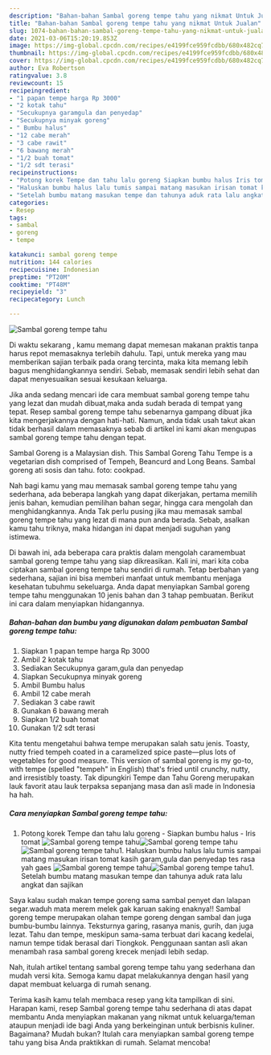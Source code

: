 ```yaml
---
description: "Bahan-bahan Sambal goreng tempe tahu yang nikmat Untuk Jualan"
title: "Bahan-bahan Sambal goreng tempe tahu yang nikmat Untuk Jualan"
slug: 1074-bahan-bahan-sambal-goreng-tempe-tahu-yang-nikmat-untuk-jualan
date: 2021-03-06T15:20:19.853Z
image: https://img-global.cpcdn.com/recipes/e4199fce959fcdbb/680x482cq70/sambal-goreng-tempe-tahu-foto-resep-utama.jpg
thumbnail: https://img-global.cpcdn.com/recipes/e4199fce959fcdbb/680x482cq70/sambal-goreng-tempe-tahu-foto-resep-utama.jpg
cover: https://img-global.cpcdn.com/recipes/e4199fce959fcdbb/680x482cq70/sambal-goreng-tempe-tahu-foto-resep-utama.jpg
author: Eva Robertson
ratingvalue: 3.8
reviewcount: 15
recipeingredient:
- "1 papan tempe harga Rp 3000"
- "2 kotak tahu"
- "Secukupnya garamgula dan penyedap"
- "Secukupnya minyak goreng"
- " Bumbu halus"
- "12 cabe merah"
- "3 cabe rawit"
- "6 bawang merah"
- "1/2 buah tomat"
- "1/2 sdt terasi"
recipeinstructions:
- "Potong korek Tempe dan tahu lalu goreng Siapkan bumbu halus Iris tomat"
- "Haluskan bumbu halus lalu tumis sampai matang masukan irisan tomat kasih garam,gula dan penyedap tes rasa yah gaes"
- "Setelah bumbu matang masukan tempe dan tahunya aduk rata lalu angkat dan sajikan"
categories:
- Resep
tags:
- sambal
- goreng
- tempe

katakunci: sambal goreng tempe 
nutrition: 144 calories
recipecuisine: Indonesian
preptime: "PT20M"
cooktime: "PT48M"
recipeyield: "3"
recipecategory: Lunch

---
```



![Sambal goreng tempe tahu](https://img-global.cpcdn.com/recipes/e4199fce959fcdbb/680x482cq70/sambal-goreng-tempe-tahu-foto-resep-utama.jpg)

Di waktu  sekarang , kamu memang dapat memesan makanan praktis tanpa harus repot memasaknya terlebih dahulu. Tapi, untuk mereka yang mau memberikan sajian terbaik pada orang tercinta, maka kita memang lebih bagus menghidangkannya sendiri. Sebab, memasak sendiri lebih sehat dan dapat menyesuaikan sesuai kesukaan keluarga.

Jika anda sedang mencari ide cara membuat sambal goreng tempe tahu yang lezat dan mudah dibuat,maka anda sudah berada di tempat yang tepat. Resep sambal goreng tempe tahu  sebenarnya gampang dibuat jika kita mengerjakannya dengan hati-hati. Namun, anda tidak usah takut akan tidak berhasil dalam memasaknya 
sebab di artikel ini kami akan mengupas sambal goreng tempe tahu dengan tepat.  

Sambal Goreng is a Malaysian dish. This Sambal Goreng Tahu Tempe is a vegetarian dish comprised of Tempeh, Beancurd and Long Beans. Sambal goreng ati sosis dan tahu. foto: cookpad.

Nah bagi kamu yang mau memasak sambal goreng tempe tahu yang sederhana, ada beberapa langkah yang dapat dikerjakan, pertama memilih jenis bahan, kemudian pemilihan bahan segar, hingga cara mengolah dan menghidangkannya. Anda Tak perlu pusing jika mau memasak sambal goreng tempe tahu yang lezat di mana pun anda berada. Sebab, asalkan kamu  tahu triknya, maka hidangan ini dapat menjadi suguhan yang istimewa.

Di bawah ini, ada beberapa cara praktis  dalam mengolah caramembuat sambal goreng tempe tahu yang siap dikreasikan. Kali ini, mari kita coba ciptakan sambal goreng tempe tahu sendiri di rumah. Tetap berbahan yang sederhana, sajian ini bisa memberi manfaat untuk membantu menjaga kesehatan tubuhmu sekeluarga. Anda dapat menyiapkan Sambal goreng tempe tahu menggunakan 10 jenis bahan dan 3 tahap pembuatan. Berikut ini cara dalam menyiapkan hidangannya.

<!--inarticleads1-->

##### Bahan-bahan dan bumbu yang digunakan dalam pembuatan Sambal goreng tempe tahu:

1. Siapkan 1 papan tempe harga Rp 3000
1. Ambil 2 kotak tahu
1. Sediakan Secukupnya garam,gula dan penyedap
1. Siapkan Secukupnya minyak goreng
1. Ambil  Bumbu halus
1. Ambil 12 cabe merah
1. Sediakan 3 cabe rawit
1. Gunakan 6 bawang merah
1. Siapkan 1/2 buah tomat
1. Gunakan 1/2 sdt terasi


Kita tentu mengetahui bahwa tempe merupakan salah satu jenis. Toasty, nutty fried tempeh coated in a caramelized spice paste—plus lots of vegetables for good measure. This version of sambal goreng is my go-to, with tempe (spelled &#34;tempeh&#34; in English) that&#39;s fried until crunchy, nutty, and irresistibly toasty. Tak dipungkiri Tempe dan Tahu Goreng merupakan lauk favorit atau lauk terpaksa sepanjang masa dan asli made in Indonesia ha hah. 

<!--inarticleads2-->

##### Cara menyiapkan Sambal goreng tempe tahu:

1. Potong korek Tempe dan tahu lalu goreng - Siapkan bumbu halus - Iris tomat
<img src="https://img-global.cpcdn.com/steps/973517b28809d0eb/160x128cq70/sambal-goreng-tempe-tahu-langkah-memasak-1-foto.jpg" alt="Sambal goreng tempe tahu"><img src="https://img-global.cpcdn.com/steps/7a8808518777042b/160x128cq70/sambal-goreng-tempe-tahu-langkah-memasak-1-foto.jpg" alt="Sambal goreng tempe tahu"><img src="https://img-global.cpcdn.com/steps/90bbf037fbb52386/160x128cq70/sambal-goreng-tempe-tahu-langkah-memasak-1-foto.jpg" alt="Sambal goreng tempe tahu">1. Haluskan bumbu halus lalu tumis sampai matang masukan irisan tomat kasih garam,gula dan penyedap tes rasa yah gaes
<img src="https://img-global.cpcdn.com/steps/012ee3778ba5d5bc/160x128cq70/sambal-goreng-tempe-tahu-langkah-memasak-2-foto.jpg" alt="Sambal goreng tempe tahu"><img src="https://img-global.cpcdn.com/steps/752d540d25460efc/160x128cq70/sambal-goreng-tempe-tahu-langkah-memasak-2-foto.jpg" alt="Sambal goreng tempe tahu">1. Setelah bumbu matang masukan tempe dan tahunya aduk rata lalu angkat dan sajikan


Saya kalau sudah makan tempe goreng sama sambal penyet dan lalapan segar.waduh mata merem melek gak karuan saking enaknya!! Sambal goreng tempe merupakan olahan tempe goreng dengan sambal dan juga bumbu-bumbu lainnya. Teksturnya garing, rasanya manis, gurih, dan juga lezat. Tahu dan tempe, meskipun sama-sama terbuat dari kacang kedelai, namun tempe tidak berasal dari Tiongkok. Penggunaan santan asli akan menambah rasa sambal goreng krecek menjadi lebih sedap. 

Nah, itulah artikel tentang  sambal goreng tempe tahu  yang sederhana dan mudah versi kita. Semoga kamu dapat melakukannya dengan hasil yang dapat membuat keluarga di rumah senang. 

Terima kasih kamu telah membaca resep yang kita tampilkan di sini. Harapan kami, resep  Sambal goreng tempe tahu sederhana di atas dapat membantu Anda menyiapkan makanan yang nikmat untuk keluarga/teman ataupun menjadi ide bagi Anda yang berkeinginan untuk berbisnis kuliner. Bagaimana? Mudah bukan? Itulah cara menyiapkan sambal goreng tempe tahu yang bisa Anda praktikkan di rumah. Selamat mencoba!

